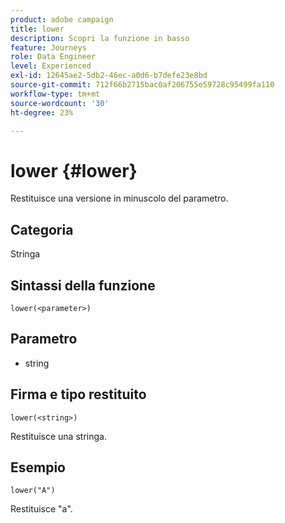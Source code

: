 ```yaml
---
product: adobe campaign
title: lower
description: Scopri la funzione in basso
feature: Journeys
role: Data Engineer
level: Experienced
exl-id: 12645ae2-5db2-46ec-a0d6-b7defe23e8bd
source-git-commit: 712f66b2715bac0af206755e59728c95499fa110
workflow-type: tm+mt
source-wordcount: '30'
ht-degree: 23%

---
```


# lower {#lower}

Restituisce una versione in minuscolo del parametro.

## Categoria

Stringa

## Sintassi della funzione

`lower(<parameter>)`

## Parametro

* string

## Firma e tipo restituito

`lower(<string>)`

Restituisce una stringa.

## Esempio

`lower("A")`

Restituisce &quot;a&quot;.
